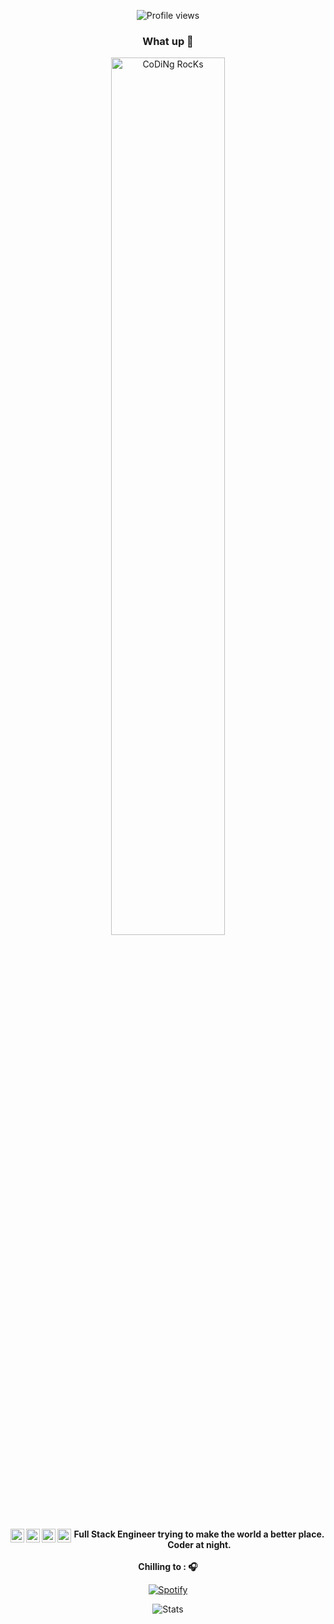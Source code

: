 <div align="center" width="50">

<!-- Profile Views Counter -->

![Profile views](https://gpvc.arturio.dev/notsotraumatiq?v=3)

### What up 👋

<img src="https://github.com/SP-XD/SP-XD/blob/main/images/dev-working_rounded.gif?raw=true" href="https://github.com/notsotraumatiq" alt="CoDiNg RocKs"  width="60%"/><br>

<a href="https://www.instagram.com/notsotraumatiq/">
  <img align="left" alt="Atiq Patels's Instagram" width="22px" src="https://raw.githubusercontent.com/hussainweb/hussainweb/main/icons/instagram.png" />
</a>
<a href="https://discord.gg/579168426170515467">
  <img align="left" alt="Atiq's Discord" width="22px" src="https://raw.githubusercontent.com/peterthehan/peterthehan/master/assets/discord.svg" />
</a>
<a href="https://twitter.com/notsotraumatiq">
  <img align="left" alt="Atiq Patel | Twitter" width="22px" src="https://raw.githubusercontent.com/peterthehan/peterthehan/master/assets/twitter.svg" />
</a>
<a href="https://www.linkedin.com/in/notsotraumatiq/">
  <img align="left" alt="Atiqs's LinkedIn" width="22px" src="https://raw.githubusercontent.com/peterthehan/peterthehan/master/assets/linkedin.svg" />
</a>
<p><strong>Full Stack Engineer trying to make the world a better place.
<br> Coder at night.
<br><br> Chilling to : 🎧  </strong></p>

[![Spotify](https://spotify-readme.sp-xd.vercel.app/api/spotify)](https://open.spotify.com/user/1231349657) <br>

<!--- Links --->
<!-- center -->

![Stats](https://github-readme-stats.vercel.app/api?username=notsotraumatiq&theme=dark&show_icons=true&bg_color=1a1a1a&icon_color=a0ffff)
<br/>

</div>
<!--
**notsotraumatiq/notsotraumatiq** is a ✨ _special_ ✨ repository because its `README.md` (this file) appears on your GitHub profile.

Here are some ideas to get you started:

- 🔭 I’m currently working on ...
- 🌱 I’m currently learning ...
- 👯 I’m looking to collaborate on ...
- 🤔 I’m looking for help with ...
- 💬 Ask me about ...
- 📫 How to reach me: ...
- 😄 Pronouns: ...
- ⚡ Fun fact: ...
  -->
